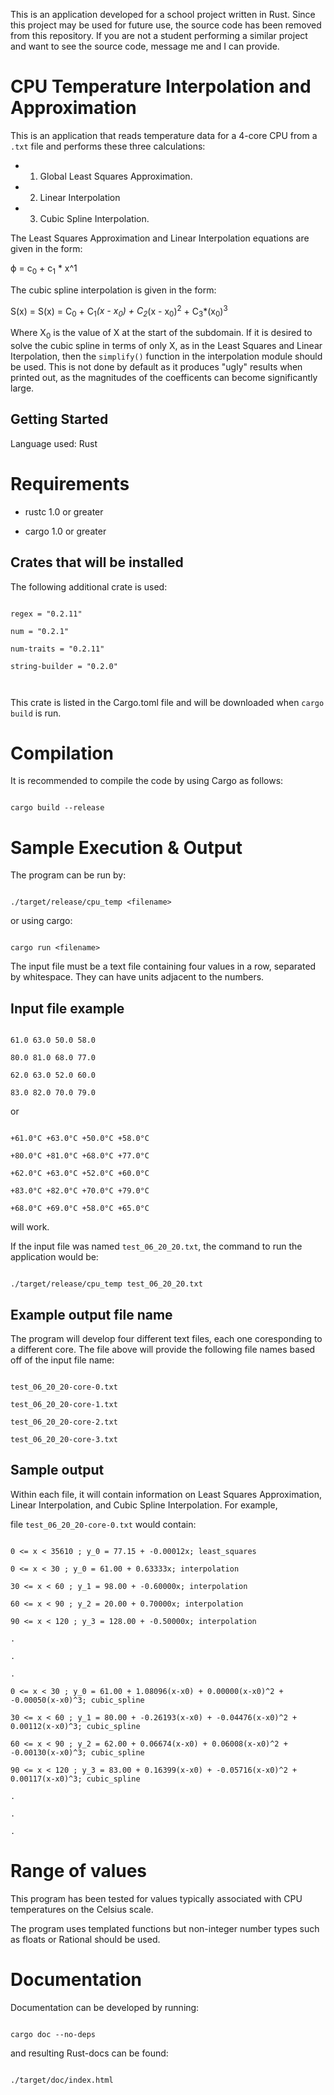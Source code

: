 
This is an application developed for a school project written in Rust. Since this project may be used for future use, the source code has been removed from this repository.  If you are not a student performing a similar project and want to see the source code, message me and I can provide.

 
# CPU Temperature Interpolation and Approximation

  

This is an application that reads temperature data for a 4-core CPU from a `.txt` file and performs these three calculations:

* 1) Global Least Squares Approximation.

* 2) Linear Interpolation

* 3) Cubic Spline Interpolation.

  

The Least Squares Approximation and Linear Interpolation equations are given in the form:

ϕ = c<sub>0</sub> + c<sub>1</sub> * x^1

The cubic spline interpolation is given in the form:

S(x) = S(x) = C<sub>0</sub> + C<sub>1</sub>*(x - x<sub>0</sub>) + C<sub>2</sub>*(x - x<sub>0</sub>)<sup>2</sup> + C<sub>3</sub>*(x<sub>0</sub>)<sup>3</sup>

  

Where X<sub>0</sub> is the value of X at the start of the subdomain. If it is desired to solve the cubic spline in terms of only X, as in the Least Squares and Linear Iterpolation, then the `simplify()` function in the interpolation module should be used. This is not done by default as it produces "ugly" results when printed out, as the magnitudes of the coefficents can become significantly large.

  

## Getting Started

  

Language used: Rust

# Requirements

  

* rustc 1.0 or greater

* cargo 1.0 or greater

  
  

## Crates that will be installed

  

The following additional crate is used:

  

```

regex = "0.2.11"

num = "0.2.1"

num-traits = "0.2.11"

string-builder = "0.2.0"

  

```

  

This crate is listed in the Cargo.toml file and will be downloaded when `cargo build` is run.

  
  

# Compilation

  

It is recommended to compile the code by using Cargo as follows:

```

cargo build --release

```

  
  

# Sample Execution & Output

  

The program can be run by:

  

```

./target/release/cpu_temp <filename>

```

  

or using cargo:

  

```

cargo run <filename>

```

  

The input file must be a text file containing four values in a row, separated by whitespace. They can have units adjacent to the numbers.

## Input file example

```

61.0 63.0 50.0 58.0

80.0 81.0 68.0 77.0

62.0 63.0 52.0 60.0

83.0 82.0 70.0 79.0

```

or

```

+61.0°C +63.0°C +50.0°C +58.0°C

+80.0°C +81.0°C +68.0°C +77.0°C

+62.0°C +63.0°C +52.0°C +60.0°C

+83.0°C +82.0°C +70.0°C +79.0°C

+68.0°C +69.0°C +58.0°C +65.0°C

```

will work.

  

If the input file was named `test_06_20_20.txt`, the command to run the application would be:

```

./target/release/cpu_temp test_06_20_20.txt

```

## Example output file name

The program will develop four different text files, each one coresponding to a different core. The file above will provide the following file names based off of the input file name:

```

test_06_20_20-core-0.txt

test_06_20_20-core-1.txt

test_06_20_20-core-2.txt

test_06_20_20-core-3.txt

```

  

## Sample output

Within each file, it will contain information on Least Squares Approximation, Linear Interpolation, and Cubic Spline Interpolation. For example,

file `test_06_20_20-core-0.txt` would contain:

```

0 <= x < 35610 ; y_0 = 77.15 + -0.00012x; least_squares

0 <= x < 30 ; y_0 = 61.00 + 0.63333x; interpolation

30 <= x < 60 ; y_1 = 98.00 + -0.60000x; interpolation

60 <= x < 90 ; y_2 = 20.00 + 0.70000x; interpolation

90 <= x < 120 ; y_3 = 128.00 + -0.50000x; interpolation

.

.

.

0 <= x < 30 ; y_0 = 61.00 + 1.08096(x-x0) + 0.00000(x-x0)^2 + -0.00050(x-x0)^3; cubic_spline

30 <= x < 60 ; y_1 = 80.00 + -0.26193(x-x0) + -0.04476(x-x0)^2 + 0.00112(x-x0)^3; cubic_spline

60 <= x < 90 ; y_2 = 62.00 + 0.06674(x-x0) + 0.06008(x-x0)^2 + -0.00130(x-x0)^3; cubic_spline

90 <= x < 120 ; y_3 = 83.00 + 0.16399(x-x0) + -0.05716(x-x0)^2 + 0.00117(x-x0)^3; cubic_spline

.

.

.

```

  
  

# Range of values

  

This program has been tested for values typically associated with CPU temperatures on the Celsius scale.

The program uses templated functions but non-integer number types such as floats or Rational should be used.

# Documentation

Documentation can be developed by running:

```

cargo doc --no-deps

```

and resulting Rust-docs can be found:

```

./target/doc/index.html

```
